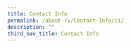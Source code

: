 ```yaml
---
title: Contact Info
permalink: /about-rv/Contact-Info/ci/
description: ""
third_nav_title: Contact Info
---
```

